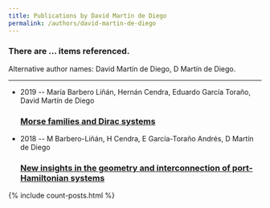 ```yaml
---
title: Publications by David Martín de Diego
permalink: /authors/david-martin-de-diego
---
```


<h3 id="number-posts">There are ... items referenced.</h3>
<p id='info-authors'>Alternative author names: David Martín de Diego, D Martín de Diego.</p>
<hr />
<ul class="post-list">
<li><span class='post-meta'>2019 -- María Barbero Liñán, Hernán Cendra, Eduardo García Toraño, David Martín de Diego</span><h3><a class='post-link' href="{{ site.baseurl }}/morse-families-and-dirac-systems">Morse families and Dirac systems</a></h3></li>
<li><span class='post-meta'>2018 -- M Barbero-Liñán, H Cendra, E García-Toraño Andrés, D Martín de Diego</span><h3><a class='post-link' href="{{ site.baseurl }}/new-insights-in-the-geometry-and-interconnection-of-port-hamiltonian-systems">New insights in the geometry and interconnection of port-Hamiltonian systems</a></h3></li>

</ul>
{% include count-posts.html %}
